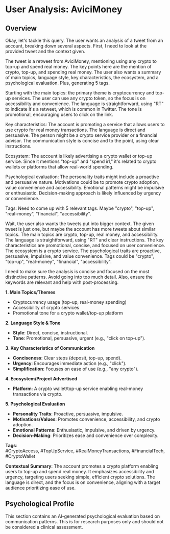# User Analysis: AviciMoney

## Overview

<think>
Okay, let's tackle this query. The user wants an analysis of a tweet from an account, breaking down several aspects. First, I need to look at the provided tweet and the context given.

The tweet is a retweet from AviciMoney, mentioning using any crypto to top-up and spend real money. The key points here are the mention of crypto, top-up, and spending real money. The user also wants a summary of main topics, language style, key characteristics, the ecosystem, and a psychological evaluation. Plus, generating 5 tags.

Starting with the main topics: the primary theme is cryptocurrency and top-up services. The user can use any crypto token, so the focus is on accessibility and convenience. The language is straightforward, using "RT" to indicate it's a retweet, which is common in Twitter. The tone is promotional, encouraging users to click on the link.

Key characteristics: The account is promoting a service that allows users to use crypto for real money transactions. The language is direct and persuasive. The person might be a crypto service provider or a financial advisor. The communication style is concise and to the point, using clear instructions.

Ecosystem: The account is likely advertising a crypto wallet or top-up service. Since it mentions "top-up" and "spend irl," it's related to crypto wallets or platforms that allow real-world spending.

Psychological evaluation: The personality traits might include a proactive and persuasive nature. Motivations could be to promote crypto adoption, value convenience and accessibility. Emotional patterns might be impulsive or enthusiastic. Decision-making approach is likely influenced by urgency or convenience.

Tags: Need to come up with 5 relevant tags. Maybe "crypto", "top-up", "real-money", "financial", "accessibility".

Wait, the user also wants the tweets put into bigger context. The given tweet is just one, but maybe the account has more tweets about similar topics. The main topics are crypto, top-up, real money, and accessibility. The language is straightforward, using "RT" and clear instructions. The key characteristics are promotional, concise, and focused on user convenience. The ecosystem is a crypto service. The psychological traits are proactive, persuasive, impulsive, and value convenience. Tags could be "crypto", "top-up", "real-money", "financial", "accessibility".

I need to make sure the analysis is concise and focused on the most distinctive patterns. Avoid going into too much detail. Also, ensure the keywords are relevant and help with post-processing.
</think>

**1. Main Topics/Themes**  
- Cryptocurrency usage (top-up, real-money spending)  
- Accessibility of crypto services  
- Promotional tone for a crypto wallet/top-up platform  

**2. Language Style & Tone**  
- **Style**: Direct, concise, instructional.  
- **Tone**: Promotional, persuasive, urgent (e.g., "click on top-up").  

**3. Key Characteristics of Communication**  
- **Conciseness**: Clear steps (deposit, top-up, spend).  
- **Urgency**: Encourages immediate action (e.g., "click").  
- **Simplification**: Focuses on ease of use (e.g., "any crypto").  

**4. Ecosystem/Project Advertised**  
- **Platform**: A crypto wallet/top-up service enabling real-money transactions via crypto.  

**5. Psychological Evaluation**  
- **Personality Traits**: Proactive, persuasive, impulsive.  
- **Motivations/Values**: Promotes convenience, accessibility, and crypto adoption.  
- **Emotional Patterns**: Enthusiastic, impulsive, and driven by urgency.  
- **Decision-Making**: Prioritizes ease and convenience over complexity.  

**Tags**:  
#CryptoAccess, #TopUpService, #RealMoneyTransactions, #FinancialTech, #CryptoWallet  

**Contextual Summary**: The account promotes a crypto platform enabling users to top-up and spend real money. It emphasizes accessibility and urgency, targeting users seeking simple, efficient crypto solutions. The language is direct, and the focus is on convenience, aligning with a target audience prioritizing ease of use.

## Psychological Profile

This section contains an AI-generated psychological evaluation based on communication patterns. This is for research purposes only and should not be considered a clinical assessment.